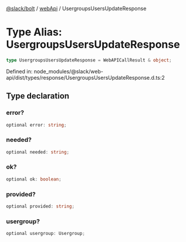[@slack/bolt](../../../../index.md) / [webApi](../index.md) / UsergroupsUsersUpdateResponse

# Type Alias: UsergroupsUsersUpdateResponse

```ts
type UsergroupsUsersUpdateResponse = WebAPICallResult & object;
```

Defined in: node\_modules/@slack/web-api/dist/types/response/UsergroupsUsersUpdateResponse.d.ts:2

## Type declaration

### error?

```ts
optional error: string;
```

### needed?

```ts
optional needed: string;
```

### ok?

```ts
optional ok: boolean;
```

### provided?

```ts
optional provided: string;
```

### usergroup?

```ts
optional usergroup: Usergroup;
```
